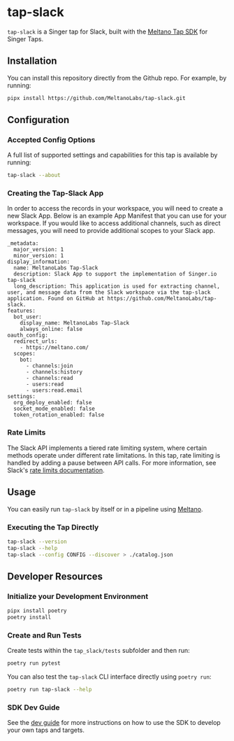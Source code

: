 # tap-slack

`tap-slack` is a Singer tap for Slack, built with the [Meltano Tap SDK](https://sdk.meltano.com) for Singer Taps.

## Installation

You can install this repository directly from the Github repo. For example, by running:

```bash
pipx install https://github.com/MeltanoLabs/tap-slack.git
```

## Configuration

### Accepted Config Options

A full list of supported settings and capabilities for this
tap is available by running:

```bash
tap-slack --about
```

### Creating the Tap-Slack App

In order to access the records in your workspace, you will need to create a new Slack App.
Below is an example App Manifest that you can use for your workspace. If you would like to
access additional channels, such as direct messages, you will need to provide additional scopes
to your Slack app.

```
_metadata:
  major_version: 1
  minor_version: 1
display_information:
  name: MeltanoLabs Tap-Slack
  description: Slack App to support the implementation of Singer.io tap-slack
  long_description: This application is used for extracting channel, user, and message data from the Slack workspace via the tap-slack application. Found on GitHub at https://github.com/MeltanoLabs/tap-slack.
features:
  bot_user:
    display_name: MeltanoLabs Tap-Slack
    always_online: false
oauth_config:
  redirect_urls:
    - https://meltano.com/
  scopes:
    bot:
      - channels:join
      - channels:history
      - channels:read
      - users:read
      - users:read.email
settings:
  org_deploy_enabled: false
  socket_mode_enabled: false
  token_rotation_enabled: false
```

### Rate Limits

The Slack API implements a tiered rate limiting system, where certain methods operate under
different rate limitations. In this tap, rate limiting is handled by adding a pause
between API calls. For more information, see Slack's [rate limits documentation](https://api.slack.com/docs/rate-limits).

## Usage

You can easily run `tap-slack` by itself or in a pipeline using [Meltano](https://meltano.com/).

### Executing the Tap Directly

```bash
tap-slack --version
tap-slack --help
tap-slack --config CONFIG --discover > ./catalog.json
```

## Developer Resources

### Initialize your Development Environment

```bash
pipx install poetry
poetry install
```

### Create and Run Tests

Create tests within the `tap_slack/tests` subfolder and
  then run:

```bash
poetry run pytest
```

You can also test the `tap-slack` CLI interface directly using `poetry run`:

```bash
poetry run tap-slack --help
```

### SDK Dev Guide

See the [dev guide](https://sdk.meltano.com/en/latest/dev_guide.html) for more instructions on how to use the SDK to 
develop your own taps and targets.
